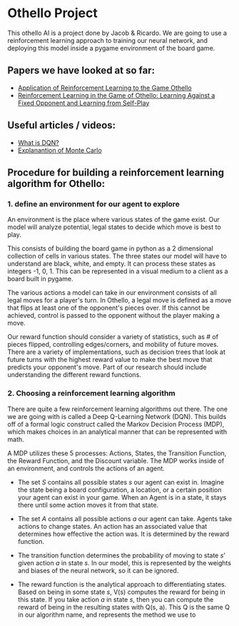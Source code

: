 # Othello Project

This othello AI is a project done by Jacob & Ricardo. We are going to use a reinforcement learning approach to training our neural network, and deploying this model inside a pygame environment of the board game.


## Papers we have looked at so far:
- [Application of Reinforcement Learning to the Game Othello](https://www.sciencedirect.com/science/article/pii/S0305054806002553#:~:text=We%20describe%20how%20reinforcement%20learning%20can%20be%20combined,state%20space%E2%80%94learning%20to%20play%20the%20game%20of%20Othello)
- [Reinforcement Learning in the Game of Othello: Learning Against a Fixed Opponent and Learning from Self-Play](https://www.ai.rug.nl/%7Emwiering/GROUP/ARTICLES/paper-othello.pdf)

## Useful articles / videos:
- [What is DQN?](https://medium.com/data-science-in-your-pocket/deep-q-networks-dqn-explained-with-examples-and-codes-in-reinforcement-learning-928b97efa792)
- [Explanantion of Monte Carlo](https://www.youtube.com/watch?v=ZljeS5aHzuE)

## Procedure for building a reinforcement learning algorithm for Othello:

### 1. define an environment for our agent to explore

An environment is the place where various states of the game exist. Our model will analyze potential, legal states to decide which move is best to play. 

This consists of building the board game in python as a 2 dimensional collection of cells in various states. The three states our model will have to understand are black, white, and empty. It can process these states as integers -1, 0, 1. This can be represented in a visual medium to a client as a board built in pygame.

The various actions a model can take in our environment consists of all legal moves for a player's turn. In Othello, a legal move is defined as a move that flips at least one of the opponent's pieces over. If this cannot be achieved, control is passed to the opponent without the player making a move.

Our reward function should consider a variety of statistics, such as # of pieces flipped, controlling edges/corners, and mobility of future moves. There are a variety of implementations, such as decision trees that look at future turns with the highest reward value to make the best move that predicts your opponent's move. Part of our research should include understanding the different reward functions.

### 2. Choosing a reinforcement learning algorithm

There are quite a few reinforcement learning algorithms out there. The one we are going with is called a Deep Q-Learning Network (DQN). This builds off of a formal logic construct called the Markov Decision Process (MDP), which makes choices in an analytical manner that can be represented with math.

A MDP utilizes these 5 processes: Actions, States, the Transition Function, the Reward Function, and the Discount variable. The MDP works inside of an environment, and controls the actions of an agent. 
- The set *S* contains all possible states *s* our agent can exist in. Imagine the state being a board configuration, a location, or a certain position your agent can exist in your game. When an Agent is in a state, it stays there until some action moves it from that state.

- The set *A* contains all possible actions *a* our agent can take. Agents take actions to change states. An action has an associated value that determines how effective the action was. It is determined by the reward function.

- The transition function determines the probability of moving to state *s*' given action *a* in state *s*. In our model, this is represented by the weights and biases of the neural network, so it can be ignored.

- The reward function is the analytical approach to differentiating states. Based on being in some state *s*, V(s) computes the reward for being in this state. If you take action *a* in state *s*, then you can compute the reward of being in the resulting states with Q(s, a). This Q is the same Q in our algorithm name, and represents the method we use to 